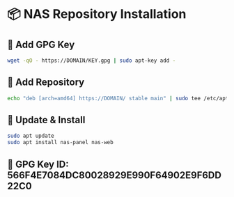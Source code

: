 # 📦 NAS Repository Installation

## 🔐 Add GPG Key
```bash
wget -qO - https://DOMAIN/KEY.gpg | sudo apt-key add -
```

## 📁 Add Repository
```bash
echo "deb [arch=amd64] https://DOMAIN/ stable main" | sudo tee /etc/apt/sources.list.d/nas-repo.list
```

## 🔄 Update & Install
```bash
sudo apt update
sudo apt install nas-panel nas-web
```

## 🔑 GPG Key ID: 566F4E7084DC80028929E990F64902E9F6DD22C0
